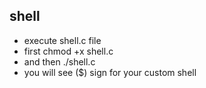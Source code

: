 ## shell
* execute shell.c file
* first chmod +x shell.c
* and then ./shell.c
* you will see ($) sign for your custom shell
